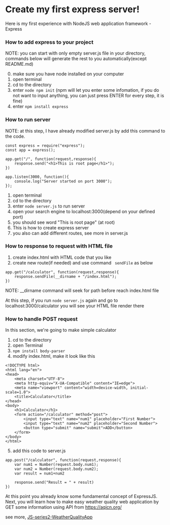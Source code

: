 # Create my first express server!
Here is my first experience with NodeJS web application framework - Express

### How to add express to your project

NOTE: you can start with only empty server.js file in your directory, commands below will generate the rest to you automatically(except README.md)

0. make sure you have node installed on your computer
1. open terminal
2. cd to the directory
3. enter ```node npm init``` (npm will let you enter some infomation, if you do not want to input anything, you can just press ENTER for every step, it is fine)
4. enter ```npm install express```

### How to run server

NOTE: at this step, I have already modified server.js by add this command to the code.

```
const express = require("express");
const app = express();

app.get("/", function(request,response){
	response.send("<h1>This is root page</h1>");
})

app.listen(3000, function(){
	console.log("Server started on port 3000");
});

```

1. open terminal
2. cd to the directory
3. enter ```node server.js``` to run server
4. open your search engine to localhost:3000(depend on your defined port)
5. you should see word "This is root page" (at root)
6. This is how to create express server
7. you also can add different routes, see more in server.js

### How to response to request with HTML file

1. create index.html with HTML code that you like
2. create new route(if needed) and use command ``` sendFile``` as below

```
app.get("/calculator", function(request,response){
	response.sendFile(__dirname + "/index.html");
})
```
NOTE: __dirname command will seek for path before reach index.html file

At this step, if you run ```node server.js``` again and go to localhost:3000/calculator you will see your HTML file render there

### How to handle POST request

In this section, we're going to make simple calculator

1. cd to the directory
2. open Terminal
3. ``` npm install body-parser ```
4. modify index.html, make it look like this
```
<!DOCTYPE html>
<html lang="en">
<head>
    <meta charset="UTF-8">
    <meta http-equiv="X-UA-Compatible" content="IE=edge">
    <meta name="viewport" content="width=device-width, initial-scale=1.0">
    <title>Calculator</title>
</head>
<body>
    <h1>Calculator</h1>
    <form action="/calculator" method="post">
        <input type="text" name="num1" placeholder="First Number">
        <input type="text" name="num2" placeholder="Second Number">
        <button type="submit" name="submit">ADD</button>
    </form>
</body>
</html>
```
5. add this code to server.js
```
app.post("/calculator", function(request,response){
	var num1 = Number(request.body.num1);
	var num2 = Number(request.body.num2);
	var result = num1+num2

	response.send("Result = " + result)
})
```

At this point you already know some fundamental concept of ExpressJS. Next, you will learn how to make easy weather quality web application by GET some information using API from https://aqicn.org/

see more, [JS-series2-WeatherQualityApp](https://github.com/Jomsaruj/JS-series2-WeatherQualityApp)
